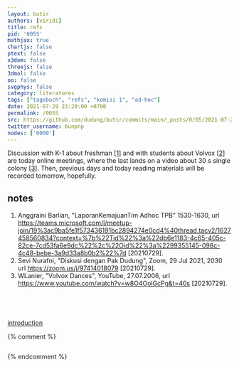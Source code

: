 ```yaml
---
layout: butir
authors: [viridi]
title: refs
pid: '005S'
mathjax: true
chartjs: false
ptext: false
x3dom: false
threejs: false
3dmol: false
oo: false
svgphys: false
category: literatures
tags: ["tagebuch", "refs", "komisi 1", "ad-hoc"]
date: 2021-07-29 23:29:00 +0700
permalink: /005S
src: https://github.com/dudung/butir/commits/main/_posts/0/05/2021-07-29-refs.md
twitter_username: 6unpnp
nodes: ['0000']
---
```

Discussion with K-1 about freshman [[1](#r01)] and with students about Volvox [[2](#r02)] are today online meetings, where the last lands on a video about 30 s single colony [[3](#r03)]. Then, previous days and today reading materials will be recorded tomorrow, hopefully.

## notes
1. <a name="r01"></a>Anggraini Barlian, "LaporanKemajuanTim Adhoc TPB"
1530-1630, 
url <https://teams.microsoft.com/l/meetup-join/19%3ac9ba5fe1f573436191bc2894274e0cd4%40thread.tacv2/1627458560834?context=%7b%22Tid%22%3a%22db6e1183-4c65-405c-82ce-7cd53fa6e9dc%22%2c%22Oid%22%3a%2299355145-098c-4c48-bebe-3a9d33a8b0b2%22%7d> [20210729].
2. <a name="r02"></a>Sevi Nurafni, "Diskusi dengan Pak Dudung", Zoom, 29 Jul 2021, 2030 url <https://zoom.us/j/97414018079> [20210729]. 
3. <a name="r03"></a>WLanier, "Volvox Dances", YouTube, 27.07.2006, url <https://www.youtube.com/watch?v=w8O4OolGcPg&t=40s> [20210729].

## &nbsp;
[introduction](0000)

{% comment %}
```
```
{% endcomment %}

